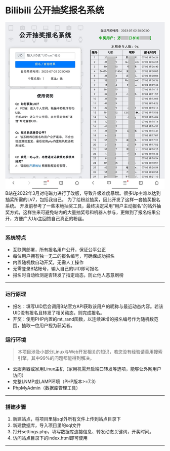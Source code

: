 # Bilibili 公开抽奖报名系统
[![demo.jpg](https://github.com/CzJam/Bili_Lottery_Register/blob/master/demo.jpg)](https://github.com/CzJam/Bili_Lottery_Register/blob/master/demo.jpg)
B站在2022年3月对电磁力进行了改版，导致升级难度暴增。很多Up主难以达到抽奖所需的LV7，包括我自己。
为了给粉丝抽奖，因此开发了这样一套抽奖报名系统。
开发前参考了一些本地抽奖工具，最终决定采用“用户主动报名”的站外抽奖方式，这样生来可避免站内的大量抽奖号和机器人参与，更做到了报名结果公开，方便广大Up主回馈自己真正的粉丝。


------------


### 系统特点
- 互联网部署，所有报名用户公开，保证公平公正
- 每位用户拥有独一无二的报名编号，可确保成功报名
- 内置随机数自动开奖，无需人工操作
- 无需登录B站帐号，输入自己的UID即可报名
- 报名时自动检测是否转发了指定动态，防止他人恶意刷榜


------------


### 运行原理

- 报名：填写UID后会调用B站官方API获取该用户的昵称与最近动态内容。若该UID没有报名且转发了相关动态，则完成报名。
- 开奖：使用PHP内置的mt_rand函数，以连续递增的报名编号作为随机数范围，抽取一位用户视为获奖者。


### 运行环境

> 本项目涉及小部分Linux与Web开发相关的知识，若您没有经验请善用搜索引擎，其中99%的问题都能得到解决。

- 云服务器或家用Linux主机（家用机需开启端口转发等选项，能够让外网用户访问）
- 完整LNMP或LAMP环境（PHP版本>=7.3）
- PhpMyAdmin（数据库管理工具）

------------



### 搭建步骤

1. 新建站点，将项目里除sql外所有文件上传到站点目录下
2. 新建数据库，导入项目里的sql文件
3. 打开settings.php，填写数据库连接信息、转发动态关键词，开奖时间。
4. 访问站点目录下的index.html即可使用
   
------------

